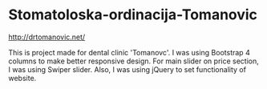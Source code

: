 # Stomatoloska-ordinacija-Tomanovic

http://drtomanovic.net/

This is project made for dental clinic 'Tomanovc'. I was using Bootstrap 4 columns to make better responsive design. For main slider on price section, I was using Swiper slider.
Also, I was using jQuery to set functionality of website. 
